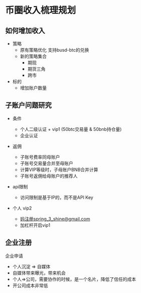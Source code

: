 # 币圈收入梳理规划

## 如何增加收入

- 策略
  - 原有策略优化 支持busd-btc的兑换
  - 新的策略集合
    - 期现
    - 期货三角
    - 跨市
- 标的
  - 增加账户数量


## 子账户问题研究

- 条件
  - 个人二级认证 + vip1 (50btc交易量 & 50bnb持仓量)
  - 企业认证

- 返佣
  - 子账号费率同母账户
  - 子账号交易量合并至母账户
  - 计算VIP等级时，子母账户BNB合并计算
  - 子账号返佣给母账户的推荐人

- api限制
  - 访问限制是基于IP的，而不是API Key

- 个人 vip2
  - 妈注册spring_3_shine@gmail.com
  - 加杠杆开启vip1

## 企业注册

企业申请

- 个人沉淀 => 自媒体
- 自媒体带来曝光，带来机会
- 个人=>公司，需要协作的时候，是一个名片，降低了信任的成本
- 开公司成本非常低

#

